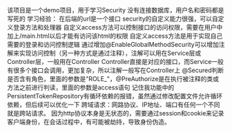 该项目是一个demo项目，用于学习Security
没有连接数据库，用户名和密码都是写死的
学习经验：
在后端的url是一个接口
security的自定义能力很强，可以自定义登录方法和处理器
自定义access方法可以控制接口的访问权限，需要在用户中加上/main.html以后才能有访问该html的权限
自定义access方法是用于实现自己需要的登录和访问控制逻辑
通过增加@EnableGlobalMethodSecurity可以增加注解来实现访问控制（另一种方式是通过注释），注解可以用在Service层或Controller层，一般用在Controller
Controller直接是对应的接口，而Service一般有很多个接口会调用，更加复杂，所以注解一般写在Controller上
@Secured判断是否含有角色，里面的参数是"ROLE_"，@PreAuthorize是在执行被注释的类或方法之前进行判读，里面的参数是access语句
记住我功能中的PersistentTokenRepository有循环依赖的报错，虽然通过修改配置文件允许循环依赖，但后续可以优化一下
跨域请求：网路协议、IP地址、端口有任何一个不同就是跨站请求。
因为http协议本身是无状态的，需要通过session和cookie来记录客户端身份，在会话过程中，有可能被劫持，导致身份伪造。